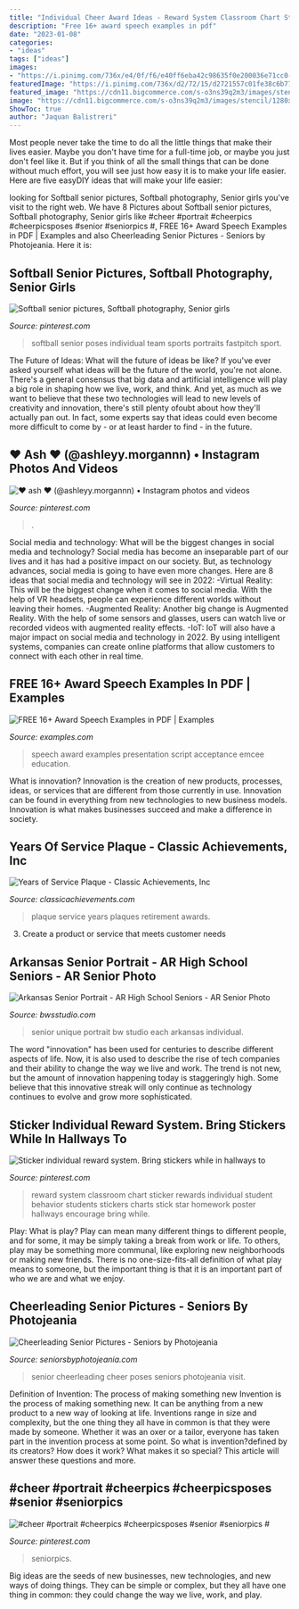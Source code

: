 ```yaml
---
title: "Individual Cheer Award Ideas - Reward System Classroom Chart Sticker Rewards Individual Student Behavior Students Stickers Charts Stick Star Homework Poster Hallways Encourage Bring While"
description: "Free 16+ award speech examples in pdf"
date: "2023-01-08"
categories:
- "ideas"
tags: ["ideas"]
images:
- "https://i.pinimg.com/736x/e4/0f/f6/e40ff6eba42c98635f0e200036e71cc0--softball-things-girls-softball.jpg"
featuredImage: "https://i.pinimg.com/736x/d2/72/15/d2721557c01fe38c6b77879222897cd9--reward-system-classroom-rewards.jpg"
featured_image: "https://cdn11.bigcommerce.com/s-o3ns39q2m3/images/stencil/1280x1280/products/1009/2043/PL893-Years_of_Service_Plaque-green-O__94534.1557193285.jpg?c=2"
image: "https://cdn11.bigcommerce.com/s-o3ns39q2m3/images/stencil/1280x1280/products/1009/2043/PL893-Years_of_Service_Plaque-green-O__94534.1557193285.jpg?c=2"
ShowToc: true
author: "Jaquan Balistreri"
---
```



Most people never take the time to do all the little things that make their lives easier. Maybe you don't have time for a full-time job, or maybe you just don't feel like it. But if you think of all the small things that can be done without much effort, you will see just how easy it is to make your life easier. Here are five easyDIY ideas that will make your life easier: 

	

		
looking for Softball senior pictures, Softball photography, Senior girls you've visit to the right web. We have 8 Pictures about Softball senior pictures, Softball photography, Senior girls like #cheer #portrait #cheerpics #cheerpicsposes #senior #seniorpics #, FREE 16+ Award Speech Examples in PDF | Examples and also Cheerleading Senior Pictures - Seniors by Photojeania. Here it is:
		
    
## Softball Senior Pictures, Softball Photography, Senior Girls

<img loading=lazy src="https://i.pinimg.com/736x/e4/0f/f6/e40ff6eba42c98635f0e200036e71cc0--softball-things-girls-softball.jpg" onerror="this.onerror=null;this.src='https://tse3.mm.bing.net/th?id=OIP._4I1rVD-c19SPdtzVzCP2gHaLH&amp;pid=15.1';" alt="Softball senior pictures, Softball photography, Senior girls">

_Source: pinterest.com_

>softball senior poses individual team sports portraits fastpitch sport. 

	

The Future of Ideas: What will the future of ideas be like?
If you've ever asked yourself what ideas will be the future of the world, you're not alone. There's a general consensus that big data and artificial intelligence will play a big role in shaping how we live, work, and think. And yet, as much as we want to believe that these two technologies will lead to new levels of creativity and innovation, there's still plenty ofoubt about how they'll actually pan out. In fact, some experts say that ideas could even become more difficult to come by - or at least harder to find - in the future.

    
## ♥ Ash ♥ (@ashleyy.morgannn) • Instagram Photos And Videos

<img loading=lazy src="https://i.pinimg.com/736x/c4/1b/8a/c41b8a0dd00751f3865b4f226def1939.jpg" onerror="this.onerror=null;this.src='https://tse4.mm.bing.net/th?id=OIP.v4M4BZBq_xHVmEgBDsI5XgHaJ3&amp;pid=15.1';" alt="♥ ash ♥ (@ashleyy.morgannn) • Instagram photos and videos">

_Source: pinterest.com_

>. 

	

Social media and technology: What will be the biggest changes in social media and technology?
Social media has become an inseparable part of our lives and it has had a positive impact on our society. But, as technology advances, social media is going to have even more changes. Here are 8 ideas that social media and technology will see in 2022: 
-Virtual Reality: This will be the biggest change when it comes to social media. With the help of VR headsets, people can experience different worlds without leaving their homes. 
-Augmented Reality: Another big change is Augmented Reality. With the help of some sensors and glasses, users can watch live or recorded videos with augmented reality effects. 
-IoT: IoT will also have a major impact on social media and technology in 2022. By using intelligent systems, companies can create online platforms that allow customers to connect with each other in real time.

    
## FREE 16+ Award Speech Examples In PDF | Examples

<img loading=lazy src="https://images.examples.com/wp-content/uploads/2017/12/17-2016-3-15-Speech-e-NED.png" onerror="this.onerror=null;this.src='https://tse2.mm.bing.net/th?id=OIP.ett9JUO1FuLDWXoL0ApzIgHaKe&amp;pid=15.1';" alt="FREE 16+ Award Speech Examples in PDF | Examples">

_Source: examples.com_

>speech award examples presentation script acceptance emcee education. 

	

What is innovation?
Innovation is the creation of new products, processes, ideas, or services that are different from those currently in use. Innovation can be found in everything from new technologies to new business models. Innovation is what makes businesses succeed and make a difference in society.

    
## Years Of Service Plaque - Classic Achievements, Inc

<img loading=lazy src="https://cdn11.bigcommerce.com/s-o3ns39q2m3/images/stencil/1280x1280/products/1009/2043/PL893-Years_of_Service_Plaque-green-O__94534.1557193285.jpg?c=2" onerror="this.onerror=null;this.src='https://tse3.mm.bing.net/th?id=OIP.8Bw_W-sYVLsLtfACifYFIwHaHa&amp;pid=15.1';" alt="Years of Service Plaque - Classic Achievements, Inc">

_Source: classicachievements.com_

>plaque service years plaques retirement awards. 

	

3. Create a product or service that meets customer needs

    
## Arkansas Senior Portrait - AR High School Seniors - AR Senior Photo

<img loading=lazy src="http://bwsstudio.com/images/A_018.jpg" onerror="this.onerror=null;this.src='https://tse4.mm.bing.net/th?id=OIP.9XeR4drXSSgc0-4kLlhM5gHaLH&amp;pid=15.1';" alt="Arkansas Senior Portrait - AR High School Seniors - AR Senior Photo">

_Source: bwsstudio.com_

>senior unique portrait bw studio each arkansas individual. 

	

The word "innovation" has been used for centuries to describe different aspects of life. Now, it is also used to describe the rise of tech companies and their ability to change the way we live and work. The trend is not new, but the amount of innovation happening today is staggeringly high. Some believe that this innovative streak will only continue as technology continues to evolve and grow more sophisticated.

    
## Sticker Individual Reward System. Bring Stickers While In Hallways To

<img loading=lazy src="https://i.pinimg.com/736x/d2/72/15/d2721557c01fe38c6b77879222897cd9--reward-system-classroom-rewards.jpg" onerror="this.onerror=null;this.src='https://tse3.mm.bing.net/th?id=OIP.kCC37YsUF9v2sT2bzTLnBAHaJ6&amp;pid=15.1';" alt="Sticker individual reward system. Bring stickers while in hallways to">

_Source: pinterest.com_

>reward system classroom chart sticker rewards individual student behavior students stickers charts stick star homework poster hallways encourage bring while. 

	

Play: What is play?
Play can mean many different things to different people, and for some, it may be simply taking a break from work or life. To others, play may be something more communal, like exploring new neighborhoods or making new friends. There is no one-size-fits-all definition of what play means to someone, but the important thing is that it is an important part of who we are and what we enjoy.

    
## Cheerleading Senior Pictures - Seniors By Photojeania

<img loading=lazy src="http://2sc7qi3zd2sh3skuex1obxo3.wpengine.netdna-cdn.com/wp-content/uploads/2017/01/cheerleading-senior-pictures-16.jpg" onerror="this.onerror=null;this.src='https://tse4.mm.bing.net/th?id=OIP.RCKPHjs9iMx6YBtjkVEZvAHaFS&amp;pid=15.1';" alt="Cheerleading Senior Pictures - Seniors by Photojeania">

_Source: seniorsbyphotojeania.com_

>senior cheerleading cheer poses seniors photojeania visit. 

	

Definition of Invention: The process of making something new
Invention is the process of making something new. It can be anything from a new product to a new way of looking at life. Inventions range in size and complexity, but the one thing they all have in common is that they were made by someone. Whether it was an oxer or a tailor, everyone has taken part in the invention process at some point. So what is invention?defined by its creators? How does it work? What makes it so special? This article will answer these questions and more.

    
## #cheer #portrait #cheerpics #cheerpicsposes #senior #seniorpics #

<img loading=lazy src="https://i.pinimg.com/736x/43/aa/67/43aa67e05af6cb8d31add40347308238--cheer.jpg" onerror="this.onerror=null;this.src='https://tse4.mm.bing.net/th?id=OIP.9iAi6g3ZCL0VsnMxcpnkFQHaLJ&amp;pid=15.1';" alt="#cheer #portrait #cheerpics #cheerpicsposes #senior #seniorpics #">

_Source: pinterest.com_

>seniorpics. 

	

Big ideas are the seeds of new businesses, new technologies, and new ways of doing things. They can be simple or complex, but they all have one thing in common: they could change the way we live, work, and play.

